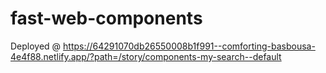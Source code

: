 # fast-web-components
Deployed @ https://64291070db26550008b1f991--comforting-basbousa-4e4f88.netlify.app/?path=/story/components-my-search--default
